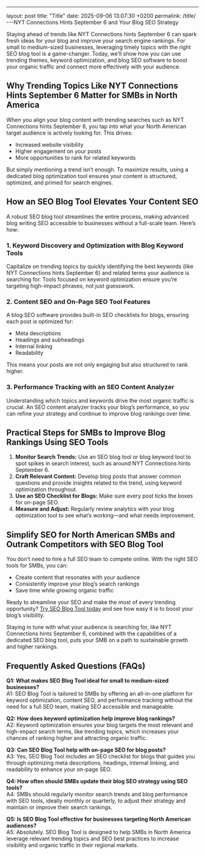 ---
layout: post
title: "Title"
date: 2025-09-06 13:07:30 +0200
permalink: /title/
---NYT Connections Hints September 6 and Your Blog SEO Strategy

Staying ahead of trends like NYT Connections hints September 6 can spark fresh ideas for your blog and improve your search engine rankings. For small to medium-sized businesses, leveraging timely topics with the right SEO blog tool is a game-changer. Today, we’ll show how you can use trending themes, keyword optimization, and blog SEO software to boost your organic traffic and connect more effectively with your audience.

## Why Trending Topics Like NYT Connections Hints September 6 Matter for SMBs in North America

When you align your blog content with trending searches such as NYT Connections hints September 6, you tap into what your North American target audience is actively looking for. This drives:

- Increased website visibility
- Higher engagement on your posts
- More opportunities to rank for related keywords

But simply mentioning a trend isn’t enough. To maximize results, using a dedicated blog optimization tool ensures your content is structured, optimized, and primed for search engines.

## How an SEO Blog Tool Elevates Your Content SEO

A robust SEO blog tool streamlines the entire process, making advanced blog writing SEO accessible to businesses without a full-scale team. Here’s how:

### 1. **Keyword Discovery and Optimization with Blog Keyword Tools**

Capitalize on trending topics by quickly identifying the best keywords (like NYT Connections hints September 6) and related terms your audience is searching for. Tools focused on keyword optimization ensure you’re targeting high-impact phrases, not just guesswork.

### 2. **Content SEO and On-Page SEO Tool Features**

A blog SEO software provides built-in SEO checklists for blogs, ensuring each post is optimized for:

- Meta descriptions
- Headings and subheadings
- Internal linking
- Readability

This means your posts are not only engaging but also structured to rank higher.

### 3. **Performance Tracking with an SEO Content Analyzer**

Understanding which topics and keywords drive the most organic traffic is crucial. An SEO content analyzer tracks your blog’s performance, so you can refine your strategy and continue to improve blog rankings over time.

## Practical Steps for SMBs to Improve Blog Rankings Using SEO Tools

1. **Monitor Search Trends:** Use an SEO blog tool or blog keyword tool to spot spikes in search interest, such as around NYT Connections hints September 6.
2. **Craft Relevant Content:** Develop blog posts that answer common questions and provide insights related to the trend, using keyword optimization throughout.
3. **Use an SEO Checklist for Blogs:** Make sure every post ticks the boxes for on-page SEO.
4. **Measure and Adjust:** Regularly review analytics with your blog optimization tool to see what’s working—and what needs improvement.

## Simplify SEO for North American SMBs and Outrank Competitors with SEO Blog Tool

You don’t need to hire a full SEO team to compete online. With the right SEO tools for SMBs, you can:

- Create content that resonates with your audience
- Consistently improve your blog’s search rankings
- Save time while growing organic traffic

Ready to streamline your SEO and make the most of every trending opportunity? [Try SEO Blog Tool today](https://seoblogtool.com/) and see how easy it is to boost your blog’s visibility.

Staying in tune with what your audience is searching for, like NYT Connections hints September 6, combined with the capabilities of a dedicated SEO blog tool, puts your SMB on a path to sustainable growth and higher rankings.

## Frequently Asked Questions (FAQs)

**Q1: What makes SEO Blog Tool ideal for small to medium-sized businesses?**  
A1: SEO Blog Tool is tailored to SMBs by offering an all-in-one platform for keyword optimization, content SEO, and performance tracking without the need for a full SEO team, making SEO accessible and manageable.

**Q2: How does keyword optimization help improve blog rankings?**  
A2: Keyword optimization ensures your blog targets the most relevant and high-impact search terms, like trending topics, which increases your chances of ranking higher and attracting organic traffic.

**Q3: Can SEO Blog Tool help with on-page SEO for blog posts?**  
A3: Yes, SEO Blog Tool includes an SEO checklist for blogs that guides you through optimizing meta descriptions, headings, internal linking, and readability to enhance your on-page SEO.

**Q4: How often should SMBs update their blog SEO strategy using SEO tools?**  
A4: SMBs should regularly monitor search trends and blog performance with SEO tools, ideally monthly or quarterly, to adjust their strategy and maintain or improve their search rankings.

**Q5: Is SEO Blog Tool effective for businesses targeting North American audiences?**  
A5: Absolutely. SEO Blog Tool is designed to help SMBs in North America leverage relevant trending topics and SEO best practices to increase visibility and organic traffic in their regional markets.

<script type="application/ld+json">
{
  "@context": "https://schema.org",
  "@type": "BlogPosting",
  "headline": "NYT Connections Hints September 6 and Your Blog SEO Strategy",
  "description": "Learn how leveraging trending topics like NYT Connections hints September 6 and using an SEO blog tool can help small to medium-sized businesses improve blog SEO, increase organic traffic, and enhance search engine rankings.",
  "author": {
    "@type": "Person",
    "name": "SEO Blog Tool"
  },
  "publisher": {
    "@type": "Person",
    "name": "SEO Blog Tool"
  },
  "mainEntityOfPage": {
    "@type": "WebPage",
    "@id": "https://seoblogtool.com/blog/nyt-connections-hints-september-6"
  },
  "datePublished": "2024-09-06",
  "dateModified": "2024-09-06",
  "keywords": "SEO blog tool, blog SEO software, keyword optimization, content SEO, on-page SEO tool, blog writing SEO, blog keyword tool, SEO tools for SMBs, SEO checklist for blogs, SEO content analyzer, blog optimization tool, SEO product for businesses, improve blog rankings",
  "inLanguage": "en-US"
}
</script>

<script type="application/ld+json">
{
  "@context": "https://schema.org",
  "@type": "FAQPage",
  "mainEntity": [
    {
      "@type": "Question",
      "name": "What makes SEO Blog Tool ideal for small to medium-sized businesses?",
      "acceptedAnswer": {
        "@type": "Answer",
        "text": "SEO Blog Tool is tailored to SMBs by offering an all-in-one platform for keyword optimization, content SEO, and performance tracking without the need for a full SEO team, making SEO accessible and manageable."
      }
    },
    {
      "@type": "Question",
      "name": "How does keyword optimization help improve blog rankings?",
      "acceptedAnswer": {
        "@type": "Answer",
        "text": "Keyword optimization ensures your blog targets the most relevant and high-impact search terms, like trending topics, which increases your chances of ranking higher and attracting organic traffic."
      }
    },
    {
      "@type": "Question",
      "name": "Can SEO Blog Tool help with on-page SEO for blog posts?",
      "acceptedAnswer": {
        "@type": "Answer",
        "text": "Yes, SEO Blog Tool includes an SEO checklist for blogs that guides you through optimizing meta descriptions, headings, internal linking, and readability to enhance your on-page SEO."
      }
    },
    {
      "@type": "Question",
      "name": "How often should SMBs update their blog SEO strategy using SEO tools?",
      "acceptedAnswer": {
        "@type": "Answer",
        "text": "SMBs should regularly monitor search trends and blog performance with SEO tools, ideally monthly or quarterly, to adjust their strategy and maintain or improve their search rankings."
      }
    },
    {
      "@type": "Question",
      "name": "Is SEO Blog Tool effective for businesses targeting North American audiences?",
      "acceptedAnswer": {
        "@type": "Answer",
        "text": "Absolutely. SEO Blog Tool is designed to help SMBs in North America leverage relevant trending topics and SEO best practices to increase visibility and organic traffic in their regional markets."
      }
    }
  ]
}
</script>